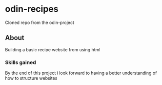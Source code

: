 # odin-recipes
Cloned repo from the odin-project

## About 
Building a basic recipe website from using html

### Skills gained
By the end of this project i look forward to having a better 
understanding of how to structure websites 